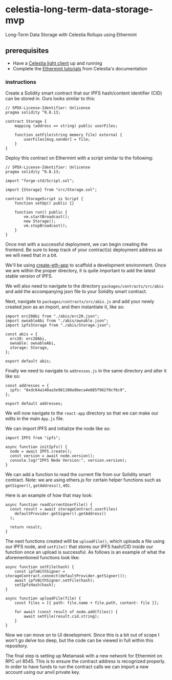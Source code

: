 # celestia-long-term-data-storage-mvp
Long-Term Data Storage with Celestia Rollups using Ethermint

## prerequisites

* Have a [Celestia light client](https://docs.celestia.org/nodes/light-node/) up and running
* Complete the [Ethermint tutorials](https://docs.celestia.org/category/ethermint) from Celestia's documentation

### instructions

Create a Solidity smart contract that our IPFS hash/content identifier (CID) can be stored in. Ours looks similar to this:

```
// SPDX-License-Identifier: Unlicense
pragma solidity ^0.8.13;

contract Storage {
    mapping (address => string) public userFiles;

    function setFile(string memory file) external {
        userFiles[msg.sender] = file;
    }
}
```

Deploy this contract on Ethermint with a script similar to the following:

```
// SPDX-License-Identifier: Unlicense
pragma solidity ^0.8.13;

import "forge-std/Script.sol";

import {Storage} from "src/Storage.sol";

contract StorageScript is Script {
    function setUp() public {}

    function run() public {
        vm.startBroadcast();
        new Storage();
        vm.stopBroadcast();
    }
}
```

Once met with a successful deployment, we can begin creating the frontend. Be sure to keep track of your contract(s) deployment address as we will need that in a bit.

We'll be using [create-eth-app](https://github.com/paulrberg/create-eth-app) to scaffold a development environment. Once we are within the proper directory, it is quite important to add the latest stable version of IPFS.

We will also need to navigate to the directory ```packages/contracts/src/abis``` and add the accompanying json file to your Solidity smart contract.

Next, navigate to ```packages/contracts/src/abis.js``` and add your newly created json as an import, and then instantiate it, like so:

```
import erc20Abi from "./abis/erc20.json";
import ownableAbi from "./abis/ownable.json";
import ipfsStorage from "./abis/Storage.json";

const abis = {
  erc20: erc20Abi,
  ownable: ownableAbi,
  storage: Storage,
};

export default abis;
```

Finally we need to navigate to ```addresses.js``` in the same directory and alter it like so:

```
const addresses = {
  ipfs: "0xdc64a140aa3e981100a9beca4e685f962f0cf6c9",
};

export default addresses;
```

We will now navigate to the ```react-app``` directory so that we can make our edits in the main ```App.js``` file.

We can import IPFS and initialize the node like so:

```
import IPFS from "ipfs";

async function initIpfs() {
  node = await IPFS.create();
  const version = await node.version();
  console.log("IPFS Node Version:", version.version);
}
```

We can add a function to read the current file from our Solidity smart contract. Note: we are using ethers.js for certain helper functions such as ```getSigner()```, ```getAddress()```, etc.

Here is an example of how that may look:

```
async function readCurrentUserFile() {
  const result = await storageContract.userFiles(
    defaultProvider.getSigner().getAddress()
  );

  return result;
}
```

The next functions created willl be ```uploadFile()```, which uploads a file using our IPFS node, and ```setFile()``` that stores our IPFS hash/CID inside our function once an upload is successful. As follows is an example of what the aforementioned functions look like:

```
async function setFile(hash) {
    const ipfsWithSigner = storageContract.connect(defaultProvider.getSigner());
    await ipfsWithSigner.setFile(hash);
    setIpfsHash(hash);
}

async function uploadFile(file) {
    const files = [{ path: file.name + file.path, content: file }];

    for await (const result of node.add(files)) {
        await setFile(result.cid.string);
    }
}
```

Now we can move on to UI development. Since this is a bit out of scope I won't go delve too deep, but the code can be viewed in full within this repository.

The final step is setting up Metamask with a new network for Ethermint on RPC url 8545. This is to ensure the contract address is recognized properly. In order to have funds to run the contract calls we can import a new account using our anvil private key.
